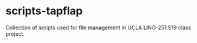 # scripts-tapflap
Collection of scripts used for file management in UCLA LING-251 S19 class project.
